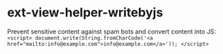 # ext-view-helper-writebyjs
Prevent sensitive content against spam bots and convert content into JS:
`<script>
document.write(String.fromCharCode('<a href="mailto:info@example.com">info@example.com</a>'));
</script>`
